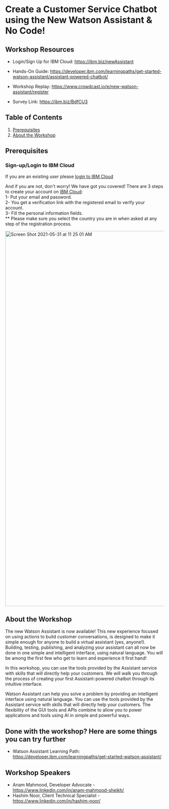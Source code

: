 # Create a Customer Service Chatbot using the New Watson Assistant & No Code!


## Workshop Resources

- Login/Sign Up for IBM Cloud: https://ibm.biz/newAssistant
  
- Hands-On Guide: https://developer.ibm.com/learningpaths/get-started-watson-assistant/assistant-powered-chatbot/

- Workshop Replay: https://www.crowdcast.io/e/new-watson-assistant/register

- Survey Link: https://ibm.biz/BdfCU3

## Table of Contents
1. [Prerequisites](#Prerequisites)
2. [About the Workshop](#About-the-Workshop)  
  
## Prerequisites
  
### **Sign-up/Login to IBM Cloud**

If you are an existing user please [login to IBM Cloud](https://ibm.biz/newAssistant)

And if you are not, don't worry! We have got you covered! There are 3 steps to create your account on [IBM Cloud](<PUT TRACK LINK HERE>): <br>
1- Put your email and password. <br>
2- You get a verification link with the registered email to verify your account. <br>
3- Fill the personal information fields. <br>
** Please make sure you select the country you are in when asked at any step of the registration process.
  
<img width="1188" alt="Screen Shot 2021-05-31 at 11 25 01 AM" src="https://user-images.githubusercontent.com/15332386/120156441-0769d980-c203-11eb-8cb3-29f4a8d5616a.png">


## About the Workshop

The new Watson Assistant is now available! This new experience focused on using actions to build customer conversations, is designed to make it simple enough for anyone to build a virtual assistant (yes, anyone!). Building, testing, publishing, and analyzing your assistant can all now be done in one simple and intelligent interface, using natural language. You will be among the first few who get to learn and experience it first hand! 

In this workshop, you can use the tools provided by the Assistant service with skills that will directly help your customers. We will walk you through the process of creating your first Assistant-powered chatbot through its intuitive interface.

Watson Assistant can help you solve a problem by providing an intelligent interface using natural language. You can use the tools provided by the Assistant service with skills that will directly help your customers. The flexibility of the GUI tools and APIs combine to allow you to power applications and tools using AI in simple and powerful ways.


  
## Done with the workshop? Here are some things you can try further
- Watson Assistant Learning Path: https://developer.ibm.com/learningpaths/get-started-watson-assistant/

## Workshop Speakers
- Anam Mahmood, Developer Advocate - https://www.linkedin.com/in/anam-mahmood-sheikh/
- Hashim Noor, Client Technical Specialist - https://www.linkedin.com/in/hashim-noor/ 
